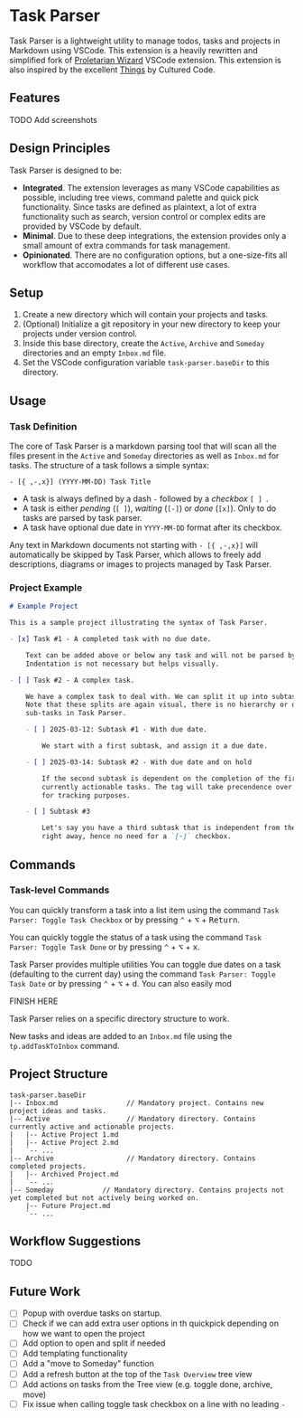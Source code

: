 # Task Parser

Task Parser is a lightweight utility to manage todos, tasks and projects in Markdown using VSCode.
This extension is a heavily rewritten and simplified fork of [Proletarian Wizard](https://github.com/cfe84/proletarian-wizard) VSCode extension. This extension is also inspired by the excellent [Things](https://culturedcode.com/things/) by Cultured Code.

## Features

TODO
Add screenshots

## Design Principles

Task Parser is designed to be:

- **Integrated**. The extension leverages as many VSCode capabilities as possible, including tree views, command palette and quick pick functionality. Since tasks are defined as plaintext, a lot of extra functionality such as search, version control or complex edits are provided by VSCode by default.
- **Minimal**. Due to these deep integrations, the extension provides only a small amount of extra commands for task management.
- **Opinionated**. There are no configuration options, but a one-size-fits all workflow that accomodates a lot of different use cases.

## Setup

1. Create a new directory which will contain your projects and tasks.
2. (Optional) Initialize a git repository in your new directory to keep your projects under version control.
3. Inside this base directory, create the `Active`, `Archive` and `Someday` directories and an empty `Inbox.md` file.
4. Set the VSCode configuration variable `task-parser.baseDir` to this directory.

## Usage

### Task Definition

The core of Task Parser is a markdown parsing tool that will scan all the files present in the `Active` and `Someday` directories as well as `Inbox.md` for tasks. The structure of a task follows a simple syntax:

```
- [{ ,-,x}] (YYYY-MM-DD) Task Title
```

- A task is always defined by a dash `-` followed by a *checkbox* `[ ] `.
- A task is either *pending* (`[ ]`), *waiting* (`[-]`) or *done* (`[x]`). Only to do tasks are parsed by task parser.
- A task have optional due date in `YYYY-MM-DD` format after its checkbox.

Any text in Markdown documents not starting with `- [{ ,-,x}]` will automatically be skipped by Task Parser, which allows to freely add descriptions, diagrams or images to projects managed by Task Parser.

### Project Example

```md
# Example Project

This is a sample project illustrating the syntax of Task Parser.

- [x] Task #1 - A completed task with no due date.

    Text can be added above or below any task and will not be parsed by Task Parser.
    Indentation is not necessary but helps visually.

- [ ] Task #2 - A complex task.

    We have a complex task to deal with. We can split it up into subtasks to track its progress more easily.
    Note that these splits are again visual, there is no hierarchy or dependency between a task and its 
    sub-tasks in Task Parser.

    - [ ] 2025-03-12: Subtask #1 - With due date.

        We start with a first subtask, and assign it a due date.

    - [ ] 2025-03-14: Subtask #2 - With due date and on hold

        If the second subtask is dependent on the completion of the first, we use a `[-]` checkbox to hide it from
        currently actionable tasks. The tag will take precendence over the task's due date, which is still kept
        for tracking purposes.

    - [ ] Subtask #3

        Let's say you have a third subtask that is independent from the two first. You can get to work on it
        right away, hence no need for a `[-]` checkbox.
```


## Commands

### Task-level Commands

You can quickly transform a task into a list item using the command `Task Parser: Toggle Task Checkbox` or by pressing <kbd>⌃</kbd> + <kbd>⌥</kbd> + <kbd>Return</kbd>.

You can quickly toggle the status of a task using the command `Task Parser: Toggle Task Done` or by pressing <kbd>⌃</kbd> + <kbd>⌥</kbd> + <kbd>x</kbd>.

Task Parser provides multiple utilities  You can toggle due dates on a task (defaulting to the current day) using the command `Task Parser: Toggle Task Date` or by pressing <kbd>⌃</kbd> + <kbd>⌥</kbd> + <kbd>d</kbd>. You can also easily mod

FINISH HERE


Task Parser relies on a specific directory structure to work.

New tasks and ideas are added to an `Inbox.md` file using the `tp.addTaskToInbox` command.

## Project Structure

```
task-parser.baseDir
|-- Inbox.md                 // Mandatory project. Contains new project ideas and tasks.
|-- Active                   // Mandatory directory. Contains currently active and actionable projects.
|   |-- Active Project 1.md
|   |-- Active Project 2.md
|   `-- ...
|-- Archive                  // Mandatory directory. Contains completed projects.
|   |-- Archived Project.md
|   `-- ...
|-- Someday            // Mandatory directory. Contains projects not yet completed but not actively being worked on.
    |-- Future Project.md
    `-- ...
```

## Workflow Suggestions

TODO




## Future Work

- [ ] Popup with overdue tasks on startup.
- [ ] Check if we can add extra user options in th quickpick depending on how we want to open the project
- [ ] Add option to open and split if needed
- [ ] Add templating functionality
- [ ] Add a "move to Someday" function
- [ ] Add a refresh button at the top of the `Task Overview` tree view
- [ ] Add actions on tasks from the Tree view (e.g. toggle done, archive, move)
- [ ] Fix issue when calling toggle task checkbox on a line with no leading `-`
